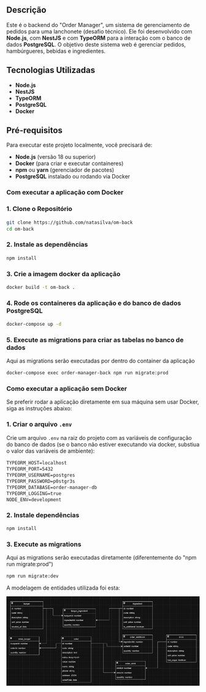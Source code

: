 
## Descrição

Este é o backend do "Order Manager", um sistema de gerenciamento de pedidos para uma lanchonete (desafio técnico). Ele foi desenvolvido com **Node.js**, com **NestJS** e com **TypeORM** para a interação com o banco de dados **PostgreSQL**. O objetivo deste sistema web é gerenciar pedidos, hambúrgueres, bebidas e ingredientes.

## Tecnologias Utilizadas

- **Node.js**
- **NestJS**
- **TypeORM**
- **PostgreSQL**
- **Docker**

## Pré-requisitos

Para executar este projeto localmente, você precisará de:

- **Node.js** (versão 18 ou superior)
- **Docker** (para criar e executar containeres)
- **npm** ou **yarn** (gerenciador de pacotes)
- **PostgreSQL** instalado ou rodando via Docker

### Com executar a aplicação com Docker

### 1. Clone o Repositório

```bash
git clone https://github.com/natasilva/om-back
cd om-back
```

### 2. Instale as dependências

```bash
npm install
```

### 3. Crie a imagem docker da aplicação

```bash
docker build -t om-back .
```

### 4. Rode os containeres da aplicação e do banco de dados PostgreSQL

```bash
docker-compose up -d
```

### 5. Execute as migrations para criar as tabelas no banco de dados
Aqui as migrations serão executadas por dentro do container da aplicação
```bash
docker-compose exec order-manager-back npm run migrate:prod
```

### Como executar a aplicação sem Docker

Se preferir rodar a aplicação diretamente em sua máquina sem usar Docker, siga as instruções abaixo:

### 1. Criar o arquivo `.env`

Crie um arquivo `.env` na raiz do projeto com as variáveis de configuração do banco de dados (se o banco não estiver executando via docker, substiua o valor das variáveis de ambiente):

```env
TYPEORM_HOST=localhost
TYPEORM_PORT=5432
TYPEORM_USERNAME=postgres
TYPEORM_PASSWORD=p0stgr3s
TYPEORM_DATABASE=order-manager-db
TYPEORM_LOGGING=true
NODE_ENV=development
```

### 2. Instale dependências

```bash
npm install
```

### 3. Execute as migrations
Aqui as migrations serão executadas diretamente (diferentemente do "npm run migrate:prod")
```bash
npm run migrate:dev
```

A modelagem de entidades utilizada foi esta:

![Modelagem das entidades](diagrams/entity-diagram.png)
